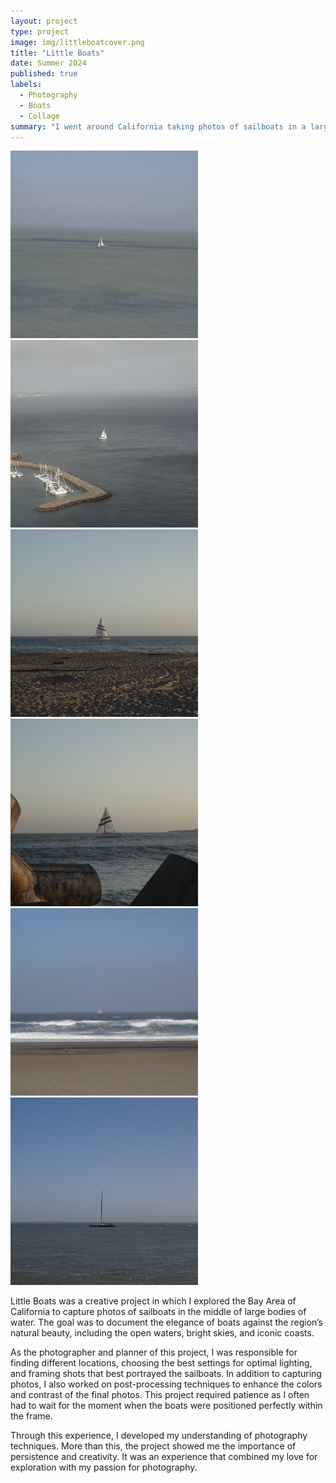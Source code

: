 ```yaml
---
layout: project
type: project
image: img/littleboatcover.png
title: "Little Boats"
date: Summer 2024
published: true
labels:
  - Photography
  - Boats
  - Collage
summary: "I went around California taking photos of sailboats in a large body of water."
---
```


<div class="text-center p-4">
  <img width="300px" src="../img/littleboat1.png" >
  <img width="300px" src="../img/littleboat3.png" >
  <img width="300px" src="../img/littleboat6.png" >
  <img width="300px" src="../img/littleboat5.png" >
  <img width="300px" src="../img/littleboat4.png" >
  <img width="300px" src="../img/littleboat2.png" >
</div>


Little Boats was a creative project in which I explored the Bay Area of California to capture photos of sailboats in the middle of large bodies of water. The goal was to document the elegance of boats against the region’s natural beauty, including the open waters, bright skies, and iconic coasts. 

As the photographer and planner of this project, I was responsible for finding different locations, choosing the best settings for optimal lighting, and framing shots that best portrayed the sailboats. In addition to capturing photos, I also worked on post-processing techniques to enhance the colors and contrast of the final photos. This project required patience as I often had to wait for the moment when the boats were positioned perfectly within the frame.

Through this experience, I developed my understanding of photography techniques. More than this, the project showed me the importance of persistence and creativity. It was an experience that combined my love for exploration with my passion for photography.


